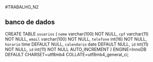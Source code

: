 ﻿#TRABALHO_N2
## banco de dados
CREATE TABLE `usuarios` (
  `nome` varchar(100) NOT NULL,
  `cpf` varchar(11) NOT NULL,
  `email` varchar(100) NOT NULL,
  `telefone` int(16) NOT NULL,
  `horario` time DEFAULT NULL,
  `calendario` date DEFAULT NULL,
  `id` int(11) NOT NULL,
  `id` int(11) NOT NULL AUTO_INCREMENT
) ENGINE=InnoDB DEFAULT CHARSET=utf8mb4 COLLATE=utf8mb4_general_ci;
